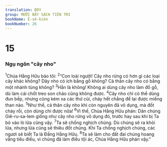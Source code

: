 ```yaml
---
translation: BDY
group: MƯỜI BẢY SÁCH TIÊN TRI
bookName: Ê-xê-kiên 
bookNumber: 26
---
```


<div class="title"><h1>15</h1><h3>Ngụ ngôn &#34;cây nho&#34;</h3></div>
<p><sup>1</sup>Chúa Hằng Hữu bảo tôi: <sup>2</sup>“Con loài người! Cây nho rừng có hơn gì các loại cây khác không? Dây nho có ích bằng gỗ không? Cả thân cây nho có bằng một nhánh tùng không? <sup>3</sup>Hẳn là không! Không ai dùng cây nho làm đồ gỗ, dù làm cái chốt treo son chảo cũng không được. <sup>4</sup>Cây nho chỉ có thể dùng đun bếp, nhưng cũng kém xa các thứ củi, cháy hết chẳng để lại được miếng than nào. <sup>5</sup>Như thế, cả thân cây nho khi còn nguyên đã vô dụng, mà đốt cháy rồi, còn dùng chi được nữa! <sup>6</sup>Vì thế, Chúa Hằng Hữu phán: Dân chúng Giê-ru-sa-lem giống như cây nho rừng vô dụng đó, trước hay sau khi bị Ta bỏ vào lò lửa cũng vậy. <sup>7</sup>Ta sẽ chống nghịch chúng. Dù chúng sẽ ra khỏi lửa, nhưng lửa cũng sẽ thiêu đốt chúng. Khi Ta chống nghịch chúng, các ngươi sẽ biết Ta là Đấng Hằng Hữu. <sup>8</sup>Ta sẽ làm cho đất đai chúng hoang vắng tiêu điều, vì chúng đã làm điều tội ác, Chúa Hằng Hữu phán vậy.&#34;</p>